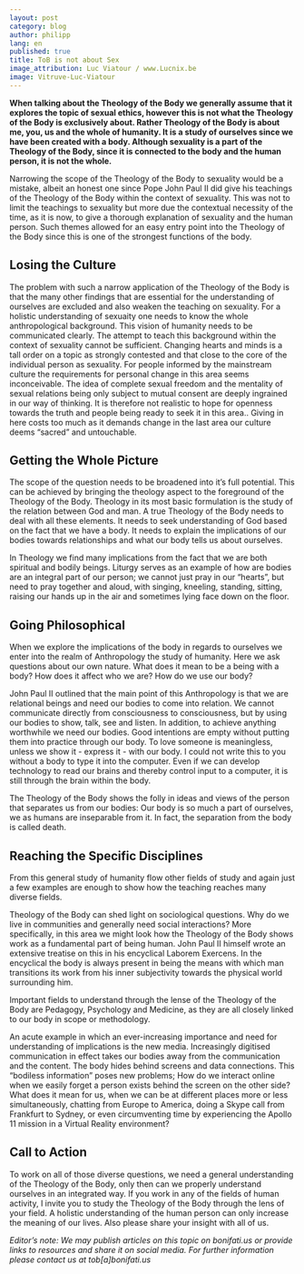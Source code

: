 ```yaml
---
layout: post
category: blog
author: philipp
lang: en
published: true
title: ToB is not about Sex
image_attribution: Luc Viatour / www.Lucnix.be
image: Vitruve-Luc-Viatour
---
```

**When talking about the Theology of the Body we generally assume that it explores the topic of sexual ethics, however this is not what the Theology of the Body is exclusively about. Rather Theology of the Body is about me, you, us and the whole of humanity. It is a study of ourselves since we have been created with a body. Although sexuality is a part of the Theology of the Body, since it is connected to the body and the human person, it is not the whole.**

Narrowing the scope of the Theology of the Body to sexuality would be a mistake, albeit an honest one since Pope John Paul II did give his teachings of the Theology of the Body within the context of sexuality. This was not to limit the teachings to sexuality but more due the contextual necessity of the time, as it is now, to give a thorough explanation of sexuality and the human person. Such themes allowed for an easy entry point into the Theology of the Body since this is one of the strongest functions of the body. 

## Losing the Culture

The problem with such a narrow application of the Theology of the Body is that the many other findings that are essential for the understanding of ourselves are excluded and also weaken the teaching on sexuality. For a holistic understanding of sexuaity one needs to know the whole anthropological background. This vision of humanity needs to be communicated clearly. The attempt to teach this background within the context of sexuality cannot be sufficient. Changing hearts and minds is a tall order on a topic as strongly contested and that close to the core of the individual person as sexuality.  For people informed by the mainstream culture the requirements for personal change in this area seems inconceivable.  The idea of complete sexual freedom and the mentality of sexual relations being only subject to mutual consent are deeply ingrained in our way of thinking. It is therefore not realistic to hope for openness towards the truth and people being ready to seek it in this area.. Giving in here costs too much as it demands change in the last area our culture deems “sacred” and untouchable.

## Getting the Whole Picture

The scope of the question needs to be broadened into it’s full potential. This can be achieved by bringing the theology aspect to the foreground of the Theology of the Body. Theology in its most basic formulation is the study of the relation between God and man. A true Theology of the Body needs to deal with all these elements. It needs to seek understanding of God based on the fact that we have a body. It needs to explain the implications of our bodies towards relationships and what our body tells us about ourselves. 

In Theology we find many implications from the fact that we are both spiritual and bodily beings. Liturgy serves as an example of how are bodies are an integral part of our person; we cannot just pray in our “hearts”, but need to pray together and aloud, with singing, kneeling, standing, sitting, raising our hands up in the air and sometimes lying face down on the floor.

## Going Philosophical

When we explore the implications of the body in regards to ourselves we enter into the realm of Anthropology the study of humanity. Here we ask questions about our own nature. What does it mean to be a being with a body? How does it affect who we are? How do we use our body?

John Paul II outlined that the main point of this Anthropology is that we are relational beings and need our bodies to come into relation. We cannot communicate directly from consciousness to consciousness, but by using our bodies to show, talk, see and listen. In addition, to achieve anything worthwhile we need our bodies.  Good intentions are empty without putting them into practice through our body. To love someone is meaningless, unless we show it - express it - with our body. I could not write this to you without a body to type it into the computer. Even if we can develop technology to read our brains and thereby control input to a computer, it is still through the brain within the body. 

The Theology of the Body shows the folly in ideas and views of the person that separates us from our bodies: Our body is so much a part of ourselves, we as humans are inseparable from it. In fact, the separation from the body is called death.

## Reaching the Specific Disciplines

From this general study of humanity flow other fields of study and again just a few examples are enough to show how the teaching reaches many diverse fields.

Theology of the Body can shed light on sociological questions. Why do we live in communities and generally need social interactions? More specifically, in this area we might look how the Theology of the Body shows work as a fundamental part of being human. John Paul II himself wrote an extensive treatise on this in his encyclical Laborem Exercens. In the encyclical the body is always present in being the means with which man transitions its work from his inner subjectivity towards the physical world surrounding him.

Important fields to understand through the lense of the Theology of the Body are Pedagogy, Psychology and Medicine, as they are all closely linked to our body in scope or methodology.

An acute example in which an ever-increasing importance and need for understanding of implications is the new media. Increasingly digitised communication in effect takes our bodies away from the communication and the content. The body hides behind screens and data connections. This “bodiless information” poses new problems; How do we interact online when we easily forget a person exists behind the screen on the other side? What does it mean for us, when we can be at different places more or less simultaneously, chatting from Europe to America, doing a Skype call from Frankfurt to Sydney, or even circumventing time by experiencing the Apollo 11 mission in a Virtual Reality environment?

## Call to Action

To work on all of those diverse questions, we need a general understanding of the Theology of the Body, only then can we properly understand ourselves in an integrated way. If you work in any of the fields of human activity, I invite you to study the Theology of the Body through the lens of your field.  A holistic understanding of the human person can only increase the meaning of our lives.  Also please share your insight with all of us. 

_Editor’s note: We may publish articles on this topic on bonifati.us or provide links to resources and share it on social media. For further information please contact us at tob[a]bonifati.us_

